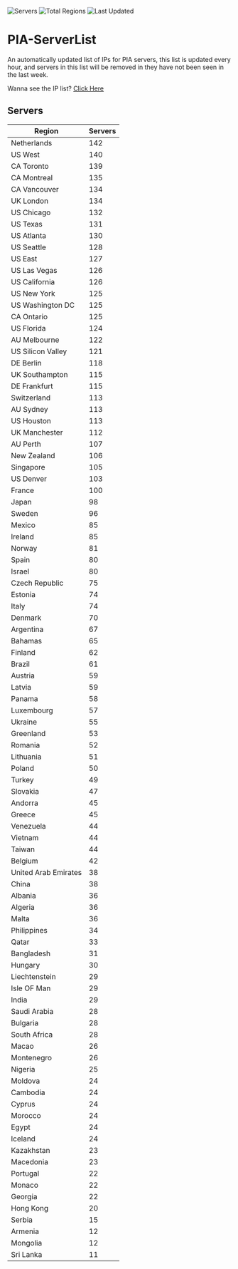 ![Servers](https://img.shields.io/badge/Servers-6,679-darkgreen)
![Total Regions](https://img.shields.io/badge/Total_Regions-97-darkgreen)
![Last Updated](https://img.shields.io/badge/Last_Updated-April_28_2024_13:01_EDT-darkgreen)

# PIA-ServerList
An automatically updated list of IPs for PIA servers, this list is updated every hour, and servers in this list will be removed in they have not been seen in the last week.

Wanna see the IP list? [Click Here](./context.json)

## Servers
| Region               | Servers |
|----------------------|---------|
| Netherlands | 142 |
| US West | 140 |
| CA Toronto | 139 |
| CA Montreal | 135 |
| CA Vancouver | 134 |
| UK London | 134 |
| US Chicago | 132 |
| US Texas | 131 |
| US Atlanta | 130 |
| US Seattle | 128 |
| US East | 127 |
| US Las Vegas | 126 |
| US California | 126 |
| US New York | 125 |
| US Washington DC | 125 |
| CA Ontario | 125 |
| US Florida | 124 |
| AU Melbourne | 122 |
| US Silicon Valley | 121 |
| DE Berlin | 118 |
| UK Southampton | 115 |
| DE Frankfurt | 115 |
| Switzerland | 113 |
| AU Sydney | 113 |
| US Houston | 113 |
| UK Manchester | 112 |
| AU Perth | 107 |
| New Zealand | 106 |
| Singapore | 105 |
| US Denver | 103 |
| France | 100 |
| Japan | 98 |
| Sweden | 96 |
| Mexico | 85 |
| Ireland | 85 |
| Norway | 81 |
| Spain | 80 |
| Israel | 80 |
| Czech Republic | 75 |
| Estonia | 74 |
| Italy | 74 |
| Denmark | 70 |
| Argentina | 67 |
| Bahamas | 65 |
| Finland | 62 |
| Brazil | 61 |
| Austria | 59 |
| Latvia | 59 |
| Panama | 58 |
| Luxembourg | 57 |
| Ukraine | 55 |
| Greenland | 53 |
| Romania | 52 |
| Lithuania | 51 |
| Poland | 50 |
| Turkey | 49 |
| Slovakia | 47 |
| Andorra | 45 |
| Greece | 45 |
| Venezuela | 44 |
| Vietnam | 44 |
| Taiwan | 44 |
| Belgium | 42 |
| United Arab Emirates | 38 |
| China | 38 |
| Albania | 36 |
| Algeria | 36 |
| Malta | 36 |
| Philippines | 34 |
| Qatar | 33 |
| Bangladesh | 31 |
| Hungary | 30 |
| Liechtenstein | 29 |
| Isle OF Man | 29 |
| India | 29 |
| Saudi Arabia | 28 |
| Bulgaria | 28 |
| South Africa | 28 |
| Macao | 26 |
| Montenegro | 26 |
| Nigeria | 25 |
| Moldova | 24 |
| Cambodia | 24 |
| Cyprus | 24 |
| Morocco | 24 |
| Egypt | 24 |
| Iceland | 24 |
| Kazakhstan | 23 |
| Macedonia | 23 |
| Portugal | 22 |
| Monaco | 22 |
| Georgia | 22 |
| Hong Kong | 20 |
| Serbia | 15 |
| Armenia | 12 |
| Mongolia | 12 |
| Sri Lanka | 11 |